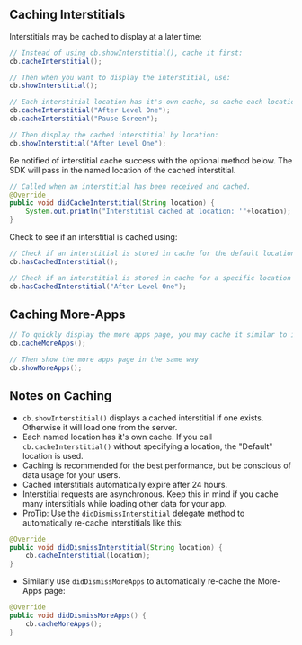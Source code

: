 ## Caching Interstitials

Interstitials may be cached to display at a later time:

```java
// Instead of using cb.showInterstitial(), cache it first:
cb.cacheInterstitial();

// Then when you want to display the interstitial, use:
cb.showInterstitial();

// Each interstitial location has it's own cache, so cache each location like this:
cb.cacheInterstitial("After Level One");
cb.cacheInterstitial("Pause Screen");

// Then display the cached interstitial by location:
cb.showInterstitial("After Level One");
```

Be notified of interstitial cache success with the optional method below. The SDK will pass in the named location of the cached interstitial.

```java
// Called when an interstitial has been received and cached.
@Override
public void didCacheInterstitial(String location) {
    System.out.println("Interstitial cached at location: '"+location);
}
```

Check to see if an interstitial is cached using:

```java
// Check if an interstitial is stored in cache for the default location
cb.hasCachedInterstitial();

// Check if an interstitial is stored in cache for a specific location
cb.hasCachedInterstitial("After Level One");
```

## Caching More-Apps

```java
// To quickly display the more apps page, you may cache it similar to interstitials above
cb.cacheMoreApps();

// Then show the more apps page in the same way
cb.showMoreApps();
```


## Notes on Caching

- `cb.showInterstitial()` displays a cached interstitial if one exists. Otherwise it will load one from the server.
- Each named location has it's own cache. If you call `cb.cacheInterstitial()` without specifying a location, the "Default" location is used.
- Caching is recommended for the best performance, but be conscious of data usage for your users.
- Cached interstitials automatically expire after 24 hours.
- Interstitial requests are asynchronous. Keep this in mind if you cache many interstitials while loading other data for your app.
- ProTip: Use the `didDismissInterstitial` delegate method to automatically re-cache interstitials like this:

```java
@Override
public void didDismissInterstitial(String location) {
	cb.cacheInterstitial(location);
}
```

- Similarly use `didDismissMoreApps` to automatically re-cache the More-Apps page:

```java
@Override
public void didDismissMoreApps() {
    cb.cacheMoreApps();
}
```
